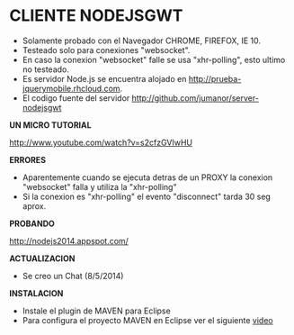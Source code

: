 CLIENTE NODEJSGWT 
=
* Solamente probado con el Navegador CHROME, FIREFOX, IE 10.
* Testeado solo para conexiones "websocket".
* En caso la conexion "websocket" falle se usa "xhr-polling", esto ultimo no testeado.
* Es servidor Node.js se encuentra alojado en http://prueba-jquerymobile.rhcloud.com.
* El codigo fuente del servidor http://github.com/jumanor/server-nodejsgwt

**UN MICRO TUTORIAL**

http://www.youtube.com/watch?v=s2cfzGVIwHU

**ERRORES**

* Aparentemente cuando se ejecuta detras de un PROXY la conexion "websocket" falla y utiliza la "xhr-polling"
* Si la conexion es "xhr-polling" el evento "disconnect" tarda 30 seg aprox.

**PROBANDO**

http://nodejs2014.appspot.com/

**ACTUALIZACION**
* Se creo un Chat (8/5/2014)

**INSTALACION**

* Instale el plugin de MAVEN para Eclipse
* Para configura el proyecto MAVEN en Eclipse ver el siguiente [video](http://www.dailymotion.com/video/x1ru116_instalacion-matamarciano-gwt-html5_tech)
